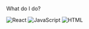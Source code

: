 What do I do?

![React](https://img.shields.io/badge/React-%2320232a?style=for-the-badge&logo=react&logoColor=%2361dafb)
![JavaScript](https://img.shields.io/badge/JavaScript-%23f7df1e?style=for-the-badge&logo=javascript&logoColor=%23000)
![HTML](https://img.shields.io/badge/HTML-%23e34f26?style=for-the-badge&logo=html5&logoColor=%23fff)
